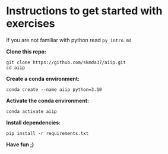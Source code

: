 # Instructions to get started with exercises

If you are not familiar with python read `py_intro.md`

**Clone this repo:**
```
git clone https://github.com/skmda37/aiip.git
cd aiip
```

**Create a conda environment:**

```
conda create --name aiip python=3.10
```

**Activate the conda environment:**

```
conda activate aiip
```


**Install dependencies:**

```
pip install -r requirements.txt
```

**Have fun ;)**
